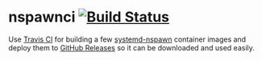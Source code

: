 # nspawnci [![Build Status](https://travis-ci.org/localnet/nspawnci.svg?branch=master)](https://travis-ci.org/localnet/nspawnci)                                                                                                                                               
                                                                                                                                                                                                                                                                               
Use [Travis CI](https://travis-ci.org/localnet/nspawnci) for building a few [systemd-nspawn](https://www.freedesktop.org/software/systemd/man/systemd-nspawn.html) container images and deploy them to [GitHub Releases](https://github.com/localnet/nspawnci/releases) so it can be downloaded and used easily.
